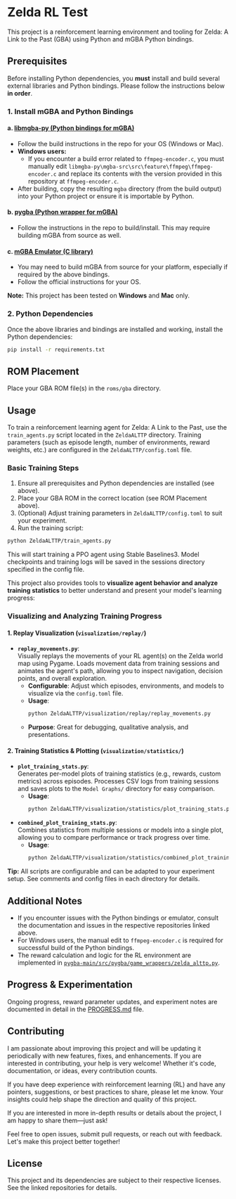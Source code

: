 # Zelda RL Test

This project is a reinforcement learning environment and tooling for Zelda: A Link to the Past (GBA) using Python and mGBA Python bindings.

## Prerequisites

Before installing Python dependencies, you **must** install and build several external libraries and Python bindings. Please follow the instructions below **in order**.

### 1. Install mGBA and Python Bindings

#### a. [libmgba-py (Python bindings for mGBA)](https://github.com/hanzi/libmgba-py/tree/master)
- Follow the build instructions in the repo for your OS (Windows or Mac).
- **Windows users:**
  - If you encounter a build error related to `ffmpeg-encoder.c`, you must manually edit `libmgba-py\mgba-src\src\feature\ffmpeg\ffmpeg-encoder.c` and replace its contents with the version provided in this repository at `ffmpeg-encoder.c`.
- After building, copy the resulting `mgba` directory (from the build output) into your Python project or ensure it is importable by Python.

#### b. [pygba (Python wrapper for mGBA)](https://github.com/dvruette/pygba/tree/main)
- Follow the instructions in the repo to build/install. This may require building mGBA from source as well.

#### c. [mGBA Emulator (C library)](https://github.com/mgba-emu/mgba/)
- You may need to build mGBA from source for your platform, especially if required by the above bindings.
- Follow the official instructions for your OS.

**Note:** This project has been tested on **Windows** and **Mac** only.

### 2. Python Dependencies

Once the above libraries and bindings are installed and working, install the Python dependencies:

```bash
pip install -r requirements.txt
```

## ROM Placement

Place your GBA ROM file(s) in the `roms/gba` directory.

## Usage

To train a reinforcement learning agent for Zelda: A Link to the Past, use the `train_agents.py` script located in the `ZeldaALTTP` directory. Training parameters (such as episode length, number of environments, reward weights, etc.) are configured in the `ZeldaALTTP/config.toml` file.

### Basic Training Steps

1. Ensure all prerequisites and Python dependencies are installed (see above).
2. Place your GBA ROM in the correct location (see ROM Placement above).
3. (Optional) Adjust training parameters in `ZeldaALTTP/config.toml` to suit your experiment.
4. Run the training script:

```bash
python ZeldaALTTP/train_agents.py
```

This will start training a PPO agent using Stable Baselines3. Model checkpoints and training logs will be saved in the sessions directory specified in the config file.

This project also provides tools to **visualize agent behavior and analyze training statistics** to better understand and present your model's learning progress:

### Visualizing and Analyzing Training Progress

#### 1. Replay Visualization (`visualization/replay/`)
- **`replay_movements.py`**:  
  Visually replays the movements of your RL agent(s) on the Zelda world map using Pygame. Loads movement data from training sessions and animates the agent's path, allowing you to inspect navigation, decision points, and overall exploration.
  - **Configurable**: Adjust which episodes, environments, and models to visualize via the `config.toml` file.
  - **Usage**:  
    ```bash
    python ZeldaALTTP/visualization/replay/replay_movements.py
    ```
  - **Purpose**: Great for debugging, qualitative analysis, and presentations.

#### 2. Training Statistics & Plotting (`visualization/statistics/`)
- **`plot_training_stats.py`**:  
  Generates per-model plots of training statistics (e.g., rewards, custom metrics) across episodes. Processes CSV logs from training sessions and saves plots to the `Model Graphs/` directory for easy comparison.
  - **Usage**:  
    ```bash
    python ZeldaALTTP/visualization/statistics/plot_training_stats.py
    ```
- **`combined_plot_training_stats.py`**:  
  Combines statistics from multiple sessions or models into a single plot, allowing you to compare performance or track progress over time.
  - **Usage**:  
    ```bash
    python ZeldaALTTP/visualization/statistics/combined_plot_training_stats.py
    ```

**Tip:**
All scripts are configurable and can be adapted to your experiment setup. See comments and config files in each directory for details.

## Additional Notes
- If you encounter issues with the Python bindings or emulator, consult the documentation and issues in the respective repositories linked above.
- For Windows users, the manual edit to `ffmpeg-encoder.c` is required for successful build of the Python bindings.
- The reward calculation and logic for the RL environment are implemented in [`pygba-main/src/pygba/game_wrappers/zelda_alttp.py`](./pygba-main/src/pygba/game_wrappers/zelda_alttp.py).

## Progress & Experimentation

Ongoing progress, reward parameter updates, and experiment notes are documented in detail in the [PROGRESS.md](./PROGRESS.md) file. 

## Contributing

I am passionate about improving this project and will be updating it periodically with new features, fixes, and enhancements. If you are interested in contributing, your help is very welcome! Whether it's code, documentation, or ideas, every contribution counts.

If you have deep experience with reinforcement learning (RL) and have any pointers, suggestions, or best practices to share, please let me know. Your insights could help shape the direction and quality of this project.

If you are interested in more in-depth results or details about the project, I am happy to share them—just ask!

Feel free to open issues, submit pull requests, or reach out with feedback. Let's make this project better together!

## License
This project and its dependencies are subject to their respective licenses. See the linked repositories for details. 

